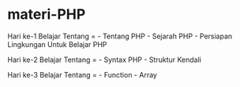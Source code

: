 # materi-PHP
Hari ke-1 Belajar Tentang = - Tentang PHP
                            - Sejarah PHP
                            - Persiapan Lingkungan Untuk Belajar PHP
                           
Hari ke-2 Belajar Tentang = - Syntax PHP
                            - Struktur Kendali
                            
Hari ke-3 Belajar Tentang = - Function 
                            - Array
